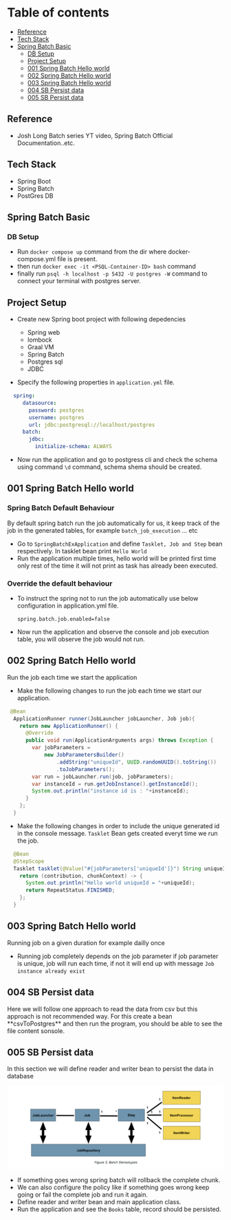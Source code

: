 # Table of contents
- [Reference](#reference)
- [Tech Stack](#tech-stack)
- [Spring Batch Basic](#spring-batch-basic)
  - [DB Setup](#db-setup)
  - [Project Setup](#project-setup)
  - [001 Spring Batch Hello world](#001-spring-batch-hello-world)
  - [002 Spring Batch Hello world](#002-spring-batch-hello-world)
  - [003 Spring Batch Hello world](#003-spring-batch-hello-world)
  - [004 SB Persist data](#004-sb-prsist-data)
  - [005 SB Persist data](#005-sb-persist-data)


## Reference
- Josh Long Batch series YT video, Spring Batch Official Documentation..etc.
## Tech Stack
- Spring Boot
- Spring Batch
- PostGres DB

## Spring Batch Basic

### DB Setup
- Run ```docker compose up``` command from the dir where docker-compose.yml file is present.
- then  run ```docker exec -it <PSQL-Container-ID> bash``` command 
- finally run ```psql -h localhost -p 5432 -U postgres -W``` command to connect your terminal with postgres server.

## Project Setup
- Create new Spring boot project with following depedencies
   - Spring web
   - lombock
   - Graal VM
   - Spring Batch
   - Postgres sql
   - JDBC

- Specify the following properties in ```application.yml``` file.
 ``` yml
   spring:
      datasource:
        password: postgres
        username: postgres
        url: jdbc:postgresql://localhost/postgres
      batch:
        jdbc:
          initialize-schema: ALWAYS 
```
- Now run the application and go to postgress cli and check the schema using command ```\d``` command, schema shema should be created.

## 001 Spring Batch Hello world

### Spring Batch Default Behaviour 

<p>
 
  By default spring batch run the job automatically for us, it keep track of the job in the generated tables, for example ```batch_job_execution``` ... etc

</p>

- Go to ```SpringBatchExApplication``` and define ```Tasklet, Job and Step``` bean respectively.  In tasklet bean print ```Hello World```
- Run the application multiple times, hello world will be printed first time only rest of the time it will not print as task has already been executed.

### Override the default behaviour
- To instruct the spring not to run the job automatically use below configuration in application.yml file.
  ```
  spring.batch.job.enabled=false
  ```
- Now run the application and observe the console and job execution table, you will observe the job would not run.

##  002 Spring Batch Hello world

<p>Run the job each time we start the application</p>

- Make the following changes to run the job each time we start our application.
```java
 @Bean
  ApplicationRunner runner(JobLauncher jobLauncher, Job job){
    return new ApplicationRunner() {
      @Override
      public void run(ApplicationArguments args) throws Exception {
        var jobParameters =
            new JobParametersBuilder()
                .addString("uniqueId", UUID.randomUUID().toString())
                .toJobParameters();
        var run = jobLauncher.run(job, jobParameters);
        var instanceId = run.getJobInstance().getInstanceId();
        System.out.println("instance id is : "+instanceId);
      }
    };
  }
```  
- Make the following changes in order to include the unique generated id in the console message. ```Tasklet``` Bean gets created everyt time we run the job.
```java
  @Bean
  @StepScope
  Tasklet tasklet(@Value("#{jobParameters['uniqueId']}") String uniqueId){
    return (contribution, chunkContext) -> {
      System.out.println("Hello world uniqueId = "+uniqueId);
      return RepeatStatus.FINISHED;
    };
  }
```

## 003 Spring Batch Hello world
<p>Running job on a given duration for example dailly once</p>

- Running job completely depends on the job parameter if job parameter is unique, job will run each time, if not it will end up with message ```Job instance already exist```

## 004 SB Persist data
<p> Here we will follow one approach to read the data from csv but this approach is not recommended way. For this create a bean **csvToPostgres** and then run the program, you should be able to see the file content sonsole.</p>

## 005 SB Persist data
<p>In this section we will define reader and writer bean to persist the data in database</p>

![stack Overflow](/spring-batch-high-level-diagram.png)
- If something goes wrong spring batch will rollback the complete chunk.
- We can also configure the policy like if something goes wrong keep going or fail the complete job and run it again.
- Define reader and writer bean and main application class.
- Run the application and see the ```Books``` table, record should be persisted.
